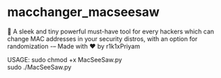 # macchanger_macseesaw
🚀 A sleek and tiny powerful must-have tool for every hackers which can change MAC addresses in your security distros, with an option for randomization  -– Made with ❤ by r1k1xPriyam 

USAGE: sudo chmod +x MacSeeSaw.py  
       sudo ./MacSeeSaw.py
